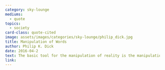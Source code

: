 ```yaml
---
category: sky-lounge
mediums:
  - quote
topics:
  - society
card-class: quote-cited
image: assets/images/categories/sky-lounge/philip_dick.jpg
title: Manipulation of Words
author: Philip K. Dick
date: 2016-04-2
text: The basic tool for the manipulation of reality is the manipulation of words. If you can control the meaning of words, you can control the people who must use them.
link:
---
```

